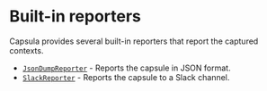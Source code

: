 # Built-in reporters

Capsula provides several built-in reporters that report the captured contexts.

- [`JsonDumpReporter`](json_dump.md) - Reports the capsule in JSON format.
- [`SlackReporter`](slack.md) - Reports the capsule to a Slack channel.
